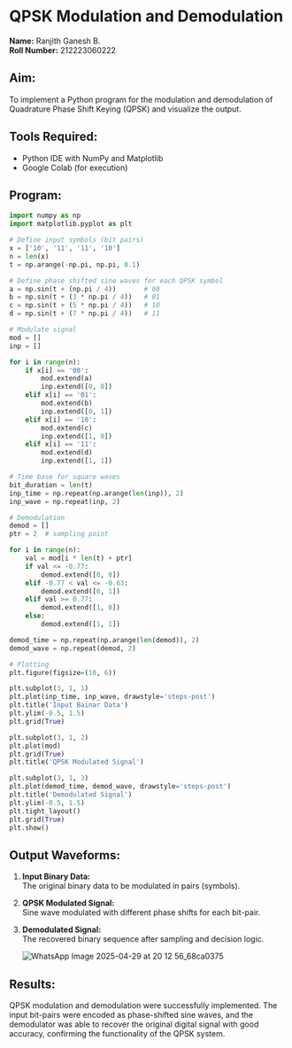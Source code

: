# QPSK Modulation and Demodulation

**Name:** Ranjith Ganesh B.  
**Roll Number:** 212223060222

## Aim:
To implement a Python program for the modulation and demodulation of Quadrature Phase Shift Keying (QPSK) and visualize the output.

## Tools Required:
- Python IDE with NumPy and Matplotlib
- Google Colab (for execution)

## Program:
```python
import numpy as np
import matplotlib.pyplot as plt

# Define input symbols (bit pairs)
x = ['10', '11', '11', '10']
n = len(x)
t = np.arange(-np.pi, np.pi, 0.1)

# Define phase shifted sine waves for each QPSK symbol
a = np.sin(t + (np.pi / 4))       # 00
b = np.sin(t + (3 * np.pi / 4))   # 01
c = np.sin(t + (5 * np.pi / 4))   # 10
d = np.sin(t + (7 * np.pi / 4))   # 11

# Modulate signal
mod = []
inp = []

for i in range(n):
    if x[i] == '00':
        mod.extend(a)
        inp.extend([0, 0])
    elif x[i] == '01':
        mod.extend(b)
        inp.extend([0, 1])
    elif x[i] == '10':
        mod.extend(c)
        inp.extend([1, 0])
    elif x[i] == '11':
        mod.extend(d)
        inp.extend([1, 1])

# Time base for square waves
bit_duration = len(t)
inp_time = np.repeat(np.arange(len(inp)), 2)
inp_wave = np.repeat(inp, 2)

# Demodulation
demod = []
ptr = 2  # sampling point

for i in range(n):
    val = mod[i * len(t) + ptr]
    if val <= -0.77:
        demod.extend([0, 0])
    elif -0.77 < val <= -0.63:
        demod.extend([0, 1])
    elif val >= 0.77:
        demod.extend([1, 0])
    else:
        demod.extend([1, 1])

demod_time = np.repeat(np.arange(len(demod)), 2)
demod_wave = np.repeat(demod, 2)

# Plotting
plt.figure(figsize=(10, 6))

plt.subplot(3, 1, 1)
plt.plot(inp_time, inp_wave, drawstyle='steps-post')
plt.title('Input Bainar Data')
plt.ylim(-0.5, 1.5)
plt.grid(True)

plt.subplot(3, 1, 2)
plt.plot(mod)
plt.grid(True)
plt.title('QPSK Modulated Signal')

plt.subplot(3, 1, 3)
plt.plot(demod_time, demod_wave, drawstyle='steps-post')
plt.title('Demodulated Signal')
plt.ylim(-0.5, 1.5)
plt.tight_layout()
plt.grid(True)
plt.show()
```
## Output Waveforms:

1. **Input Binary Data:**  
   The original binary data to be modulated in pairs (symbols).

2. **QPSK Modulated Signal:**  
   Sine wave modulated with different phase shifts for each bit-pair.

3. **Demodulated Signal:**  
   The recovered binary sequence after sampling and decision logic.

   ![WhatsApp Image 2025-04-29 at 20 12 56_68ca0375](https://github.com/user-attachments/assets/5a168c62-409d-4303-86e6-da4aca3ec3c4)




## Results:

QPSK modulation and demodulation were successfully implemented. The input bit-pairs were encoded as phase-shifted sine waves, and the demodulator was able to recover the original digital signal with good accuracy, confirming the functionality of the QPSK system.
